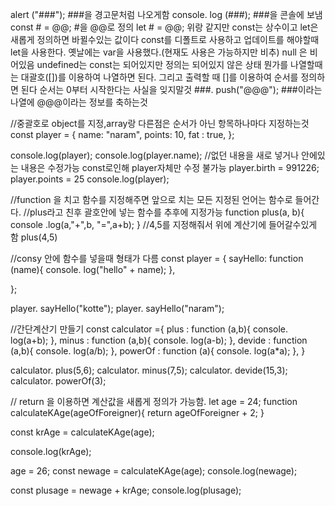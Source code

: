 alert ("###");  ###을 경고문처럼 나오게함
console. log (###); ###을 콘솔에 보냄
const # = @@; #을 @@로 정의
let # = @@; 위랑 같지만 const는 상수이고 let은 새롭게 정의하면 바뀔수있는 값이다
const를 디폴트로 사용하고 업데이트를 해야할때 let을 사용한다. 옛날에는 var을 사용했다.(현재도 사용은 가능하지만 비추)
null 은 비어있음 undefined는 const는 되어있지만 정의는 되어있지 않은 상태
뭔가를 나열할때는 대괄호([])를 이용하여 나열하면 된다. 그리고 출력할 때 []를 이용하여 순서를 정의하면 된다 순서는 0부터 시작한다는 사실을 잊지말것
###. push("@@@"); ###이라는 나열에 @@@이라는 정보를 축하는것

//중괄호로 object를 지정,array랑 다른점은 순서가 아닌 항목하나마다 지정하는것
const player = {
     name: "naram",
     points: 10,
     fat : true,
};

console.log(player);
console.log(player.name);
//없던 내용을 새로 넣거나 안에있는 내용은 수정가능 const로인해 player자체만 수정 불가능
player.birth = 991226;
player.points = 25
console.log(player);

//function 을 치고 함수를 지정해주면 앞으로 치는 모든 지정된 언어는 함수로 들어간다.
//plus라고 친후 괄호안에 넣는 함수를 추후에 지정가능
function plus(a, b){
     console .log(a,"+",b, "=",a+b);
}
//4,5를 지정해줘서 위에 계산기에 들어갈수있게 함
plus(4,5)

//consy 안에 함수를 넣을때 형태가 다름
const player = {
     sayHello: function (name){
          console. log("hello" + name);
     },
    
    
};

player. sayHello("kotte");
player. sayHello("naram");

//간단계산기 만들기
const calculator ={
     plus : function (a,b){
          console. log(a+b);
     },
     minus : function (a,b){
          console. log(a-b);
     },
     devide : function (a,b){
          console. log(a/b);
     },
     powerOf : function (a){
          console. log(a*a);
     },
}

calculator. plus(5,6);
calculator. minus(7,5);
calculator. devide(15,3);
calculator. powerOf(3);


// return 을 이용하면 계산값을 새롭게 정의가 가능함.
let age = 24;
function calculateKAge(ageOfForeigner){
     return ageOfForeigner + 2;
}

const krAge = calculateKAge(age);

console.log(krAge);

age = 26;
const newage = calculateKAge(age);
console.log(newage);

const plusage = newage + krAge;
console.log(plusage);